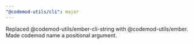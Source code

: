 ```yaml
---
"@codemod-utils/cli": major
---
```


Replaced @codemod-utils/ember-cli-string with @codemod-utils/ember. Made codemod name a positional argument.
